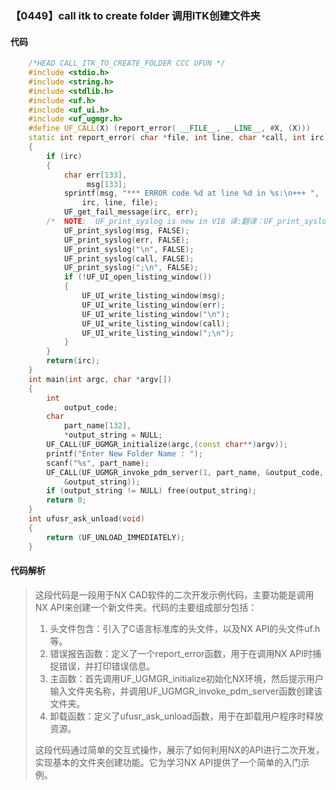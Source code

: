 ### 【0449】call itk to create folder 调用ITK创建文件夹

#### 代码

```cpp
    /*HEAD CALL_ITK_TO_CREATE_FOLDER CCC UFUN */  
    #include <stdio.h>  
    #include <string.h>  
    #include <stdlib.h>  
    #include <uf.h>  
    #include <uf_ui.h>  
    #include <uf_ugmgr.h>  
    #define UF_CALL(X) (report_error( __FILE__, __LINE__, #X, (X)))  
    static int report_error( char *file, int line, char *call, int irc)  
    {  
        if (irc)  
        {  
            char err[133],  
                 msg[133];  
            sprintf(msg, "*** ERROR code %d at line %d in %s:\n+++ ",  
                irc, line, file);  
            UF_get_fail_message(irc, err);  
        /*  NOTE:  UF_print_syslog is new in V18 译:翻译：UF_print_syslog是在V18中新增的功能。 */  
            UF_print_syslog(msg, FALSE);  
            UF_print_syslog(err, FALSE);  
            UF_print_syslog("\n", FALSE);  
            UF_print_syslog(call, FALSE);  
            UF_print_syslog(";\n", FALSE);  
            if (!UF_UI_open_listing_window())  
            {  
                UF_UI_write_listing_window(msg);  
                UF_UI_write_listing_window(err);  
                UF_UI_write_listing_window("\n");  
                UF_UI_write_listing_window(call);  
                UF_UI_write_listing_window(";\n");  
            }  
        }  
        return(irc);  
    }  
    int main(int argc, char *argv[])  
    {  
        int  
            output_code;  
        char  
            part_name[132],  
            *output_string = NULL;  
        UF_CALL(UF_UGMGR_initialize(argc,(const char**)argv));  
        printf("Enter New Folder Name : ");  
        scanf("%s", part_name);  
        UF_CALL(UF_UGMGR_invoke_pdm_server(1, part_name, &output_code,  
            &output_string));  
        if (output_string != NULL) free(output_string);  
        return 0;  
    }  
    int ufusr_ask_unload(void)  
    {  
        return (UF_UNLOAD_IMMEDIATELY);  
    }

```

#### 代码解析

> 这段代码是一段用于NX CAD软件的二次开发示例代码，主要功能是调用NX API来创建一个新文件夹。代码的主要组成部分包括：
>
> 1. 头文件包含：引入了C语言标准库的头文件，以及NX API的头文件uf.h等。
> 2. 错误报告函数：定义了一个report_error函数，用于在调用NX API时捕捉错误，并打印错误信息。
> 3. 主函数：首先调用UF_UGMGR_initialize初始化NX环境，然后提示用户输入文件夹名称，并调用UF_UGMGR_invoke_pdm_server函数创建该文件夹。
> 4. 卸载函数：定义了ufusr_ask_unload函数，用于在卸载用户程序时释放资源。
>
> 这段代码通过简单的交互式操作，展示了如何利用NX的API进行二次开发，实现基本的文件夹创建功能。它为学习NX API提供了一个简单的入门示例。
>
